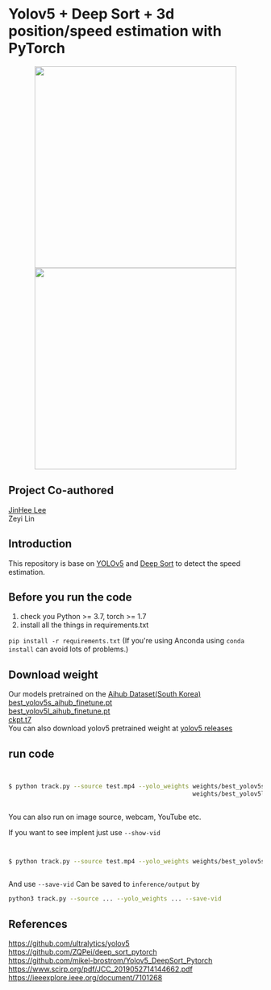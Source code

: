 # Yolov5 + Deep Sort + 3d position/speed estimation with PyTorch

<div align="center">
<p>
<img src="demo/Highway_Free_footage.gif" width="400"/> <img src="demo/inha_backgate.gif" width="400"/> 
</p>
</div>

## Project Co-authored
[JinHee Lee](https://github.com/happinis)<br>
Zeyi Lin

## Introduction

This repository is base on [YOLOv5](https://github.com/ultralytics/yolov5) and [Deep Sort](https://github.com/ZQPei/deep_sort_pytorch) to detect the speed estimation.


## Before you run the code
1. check you Python >= 3.7, torch >= 1.7
2. install all the things in requirements.txt

`pip install -r requirements.txt`
(If you're using Anconda using `conda install` can avoid lots of problems.)


## Download weight

Our models pretrained on the [Aihub Dataset(South Korea)](https://aihub.or.kr/)<br>
[best_yolov5s_aihub_finetune.pt](https://drive.google.com/file/d/1G4jLCseNlvQYFseYRbC1Ot6DHY-8QGTj/view?usp=sharing)<br>
[best_yolov5l_aihub_finetune.pt](https://drive.google.com/file/d/1tQmM9XHImSe89QSn9OGdL0ufHvH6ootO/view?usp=share_link)<br>
[ckpt.t7](https://drive.google.com/file/d/1L0RlVqyrOLvjuSA4uuvkdL7IEeE7G6rz/view?usp=sharing)<br>
You can also download yolov5 pretrained weight at [yolov5 releases](https://github.com/ultralytics/yolov5/releases)

## run code

```bash


$ python track.py --source test.mp4 --yolo_weights weights/best_yolov5s_aihub_finetune.pt --img 640
                                                   weights/best_yolov5l_aihub_finetune.pt
                                                   
```
You can also run on image source, webcam, YouTube etc.

If you want to see implent just use ```--show-vid```

```bash


$ python track.py --source test.mp4 --yolo_weights weights/best_yolov5s_aihub_finetune.pt --show-vid
                                                   
```

And use ```--save-vid```
Can be saved to `inference/output` by 

```bash
python3 track.py --source ... --yolo_weights ... --save-vid
```

## References
https://github.com/ultralytics/yolov5<br>
https://github.com/ZQPei/deep_sort_pytorch<br>
https://github.com/mikel-brostrom/Yolov5_DeepSort_Pytorch<br>
https://www.scirp.org/pdf/JCC_2019052714144662.pdf<br>
https://ieeexplore.ieee.org/document/7101268<br>
